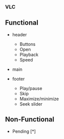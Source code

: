 ### VLC

## Functional

- header

  - Buttons
  - Open
  - Playback
  - Speed

- main

- footer
  - Play/pause
  - Skip
  - Maximize/minimize
  - Seek slider

## Non-Functional

- Pending [*]
